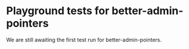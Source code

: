 # Playground tests for better-admin-pointers
We are still awaiting the first test run for better-admin-pointers.
